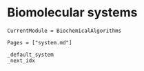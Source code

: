 # Biomolecular systems
```@meta
CurrentModule = BiochemicalAlgorithms
```

```@index
Pages = ["system.md"]
```

```@docs
_default_system
_next_idx
```
